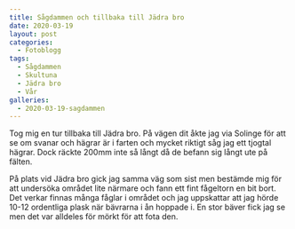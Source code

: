 ```yaml
---
title: Sågdammen och tillbaka till Jädra bro
date: 2020-03-19
layout: post
categories:
  - Fotoblogg
tags:
  - Sågdammen
  - Skultuna
  - Jädra bro
  - Vår
galleries:
  - 2020-03-19-sagdammen
---
```


Tog mig en tur tillbaka till Jädra bro. På vägen dit åkte jag via Solinge för att se om svanar och hägrar är i farten och mycket riktigt såg jag ett tjogtal hägrar. Dock räckte 200mm inte så långt då de befann sig långt ute på fälten.

På plats vid Jädra bro gick jag samma väg som sist men bestämde mig för att undersöka området lite närmare och fann ett fint fågeltorn en bit bort. Det verkar finnas många fåglar i området och jag uppskattar att jag hörde 10-12 ordentliga plask när bävrarna i ån hoppade i. En stor bäver fick jag se men det var alldeles för mörkt för att fota den.
